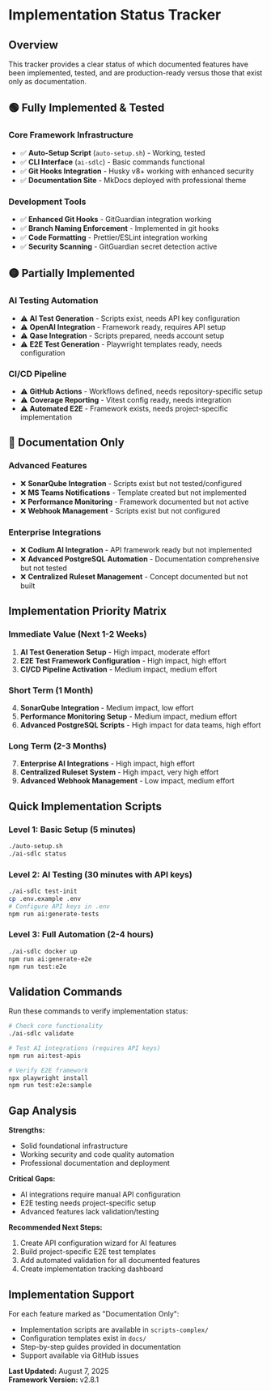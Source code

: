 # Implementation Status Tracker

## Overview

This tracker provides a clear status of which documented features have been implemented, tested, and are production-ready versus those that exist only as documentation.

## 🟢 Fully Implemented & Tested

### Core Framework Infrastructure

- ✅ **Auto-Setup Script** (`auto-setup.sh`) - Working, tested
- ✅ **CLI Interface** (`ai-sdlc`) - Basic commands functional
- ✅ **Git Hooks Integration** - Husky v8+ working with enhanced security
- ✅ **Documentation Site** - MkDocs deployed with professional theme

### Development Tools

- ✅ **Enhanced Git Hooks** - GitGuardian integration working
- ✅ **Branch Naming Enforcement** - Implemented in git hooks
- ✅ **Code Formatting** - Prettier/ESLint integration working
- ✅ **Security Scanning** - GitGuardian secret detection active

## 🟡 Partially Implemented

### AI Testing Automation

- ⚠️ **AI Test Generation** - Scripts exist, needs API key configuration
- ⚠️ **OpenAI Integration** - Framework ready, requires API setup
- ⚠️ **Qase Integration** - Scripts prepared, needs account setup
- ⚠️ **E2E Test Generation** - Playwright templates ready, needs configuration

### CI/CD Pipeline

- ⚠️ **GitHub Actions** - Workflows defined, needs repository-specific setup
- ⚠️ **Coverage Reporting** - Vitest config ready, needs integration
- ⚠️ **Automated E2E** - Framework exists, needs project-specific implementation

## 🔴 Documentation Only

### Advanced Features

- ❌ **SonarQube Integration** - Scripts exist but not tested/configured
- ❌ **MS Teams Notifications** - Template created but not implemented
- ❌ **Performance Monitoring** - Framework documented but not active
- ❌ **Webhook Management** - Scripts exist but not configured

### Enterprise Integrations

- ❌ **Codium AI Integration** - API framework ready but not implemented
- ❌ **Advanced PostgreSQL Automation** - Documentation comprehensive but not tested
- ❌ **Centralized Ruleset Management** - Concept documented but not built

## Implementation Priority Matrix

### Immediate Value (Next 1-2 Weeks)

1. **AI Test Generation Setup** - High impact, moderate effort
2. **E2E Test Framework Configuration** - High impact, high effort
3. **CI/CD Pipeline Activation** - Medium impact, medium effort

### Short Term (1 Month)

4. **SonarQube Integration** - Medium impact, low effort
5. **Performance Monitoring Setup** - Medium impact, medium effort
6. **Advanced PostgreSQL Scripts** - High impact for data teams, high effort

### Long Term (2-3 Months)

7. **Enterprise AI Integrations** - High impact, high effort
8. **Centralized Ruleset System** - High impact, very high effort
9. **Advanced Webhook Management** - Low impact, medium effort

## Quick Implementation Scripts

### Level 1: Basic Setup (5 minutes)

```bash
./auto-setup.sh
./ai-sdlc status
```

### Level 2: AI Testing (30 minutes with API keys)

```bash
./ai-sdlc test-init
cp .env.example .env
# Configure API keys in .env
npm run ai:generate-tests
```

### Level 3: Full Automation (2-4 hours)

```bash
./ai-sdlc docker up
npm run ai:generate-e2e
npm run test:e2e
```

## Validation Commands

Run these commands to verify implementation status:

```bash
# Check core functionality
./ai-sdlc validate

# Test AI integrations (requires API keys)
npm run ai:test-apis

# Verify E2E framework
npx playwright install
npm run test:e2e:sample
```

## Gap Analysis

**Strengths:**

- Solid foundational infrastructure
- Working security and code quality automation
- Professional documentation and deployment

**Critical Gaps:**

- AI integrations require manual API configuration
- E2E testing needs project-specific setup
- Advanced features lack validation/testing

**Recommended Next Steps:**

1. Create API configuration wizard for AI features
2. Build project-specific E2E test templates
3. Add automated validation for all documented features
4. Create implementation tracking dashboard

## Implementation Support

For each feature marked as "Documentation Only":

- Implementation scripts are available in `scripts-complex/`
- Configuration templates exist in `docs/`
- Step-by-step guides provided in documentation
- Support available via GitHub issues

**Last Updated:** August 7, 2025  
**Framework Version:** v2.8.1
